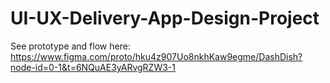 # UI-UX-Delivery-App-Design-Project


See prototype and flow here:
https://www.figma.com/proto/hku4z907Uo8nkhKaw9egme/DashDish?node-id=0-1&t=6NQuAE3yARvgRZW3-1

